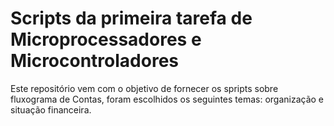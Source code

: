 # Scripts da primeira tarefa de Microprocessadores e Microcontroladores 

Este repositório vem com o objetivo de fornecer os spripts sobre fluxograma de Contas, foram escolhidos os seguintes temas: organização e situação financeira.
